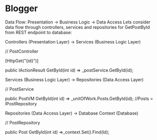 # Blogger
Data Flow: Presentation → Business Logic → Data Access
Lets consider data flow through controllers, services and repositories for GetPostById from REST endpoint to database:


Controllers (Presentation Layer) → Services (Business Logic Layer)

   // PostController
   
   [HttpGet("{id}")]
   
   public IActionResult GetById(int id) =>
      _postService.GetById(id);
      
   Services (Business Logic Layer) → Repositories (Data Access Layer)
   
   // PostService
   
   public PostVM GetById(int id) =>
      _unitOfWork.Posts.GetById(id); //Posts = IPostRepository
      
   Repositories (Data Access Layer) → Database Context (Database)
   
   // PostRepository
   
   public Post GetById(int id) =>_context.Set<Post>().Find(Id);
